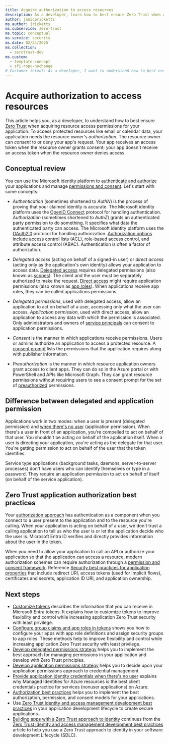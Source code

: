 ```yaml
---
title: Acquire authorization to access resources
description: As a developer, learn how to best ensure Zero Trust when acquiring resource access permissions for your application.
author: janicericketts
ms.author: jricketts
ms.subservice: zero-trust
ms.topic: conceptual
ms.service: security
ms.date: 02/24/2025
ms.collection:
  - zerotrust-dev
ms.custom:
  - template-concept
  - sfi-ropc-nochange
# Customer intent: As a developer, I want to understand how to best ensure Zero Trust when acquiring resource access permissions for my application.
---
```

# Acquire authorization to access resources

This article helps you, as a developer, to understand how to best ensure [Zero Trust](overview.md) when acquiring resource access permissions for your application. To access protected resources like email or calendar data, your application needs the resource owner's *authorization*. The resource owner can *consent* to or deny your app's request. Your app receives an access token when the resource owner grants consent; your app doesn't receive an access token when the resource owner denies access.

## Conceptual review

You can use the Microsoft identity platform to [authenticate and authorize](/entra/identity-platform/authentication-vs-authorization) your applications and manage [permissions and consent](/entra/identity-platform/permissions-consent-overview). Let's start with some concepts:

- *Authentication* (sometimes shortened to *AuthN*) is the process of proving that your claimed identity is accurate. The Microsoft identity platform uses the [OpenID Connect](https://openid.net/connect/) protocol for handling authentication. *Authorization* (sometimes shortened to *AuthZ*) grants an authenticated party permission to do something. It specifies what data the authenticated party can access. The Microsoft identity platform uses the [OAuth2.0](https://oauth.net/2/) protocol for handling authorization. [Authorization options](/entra/identity-platform/authorization-basics) include access control lists (ACL), role-based access control, and attribute access control (ABAC). Authentication is often a factor of authorization.

- *Delegated access* (acting on behalf of a signed-in user) or *direct access* (acting only as the application's own identity) allows your application to access data. [Delegated access](/entra/identity-platform/permissions-consent-overview#delegated-access-access-on-behalf-of-a-user) requires delegated permissions (also known as [scopes](/entra/identity-platform/permissions-consent-overview#scopes-and-permissions)). The client and the user must be separately authorized to make the request. [Direct access](/entra/identity-platform/permissions-consent-overview#direct-access-app-only-access) might require application permissions (also known as [app roles](/entra/identity-platform/howto-add-app-roles-in-apps)). When applications receive app roles, they can be called applications permissions.

- *Delegated permissions*, used with delegated access, allow an application to act on behalf of a user, accessing only what the user can access. *Application permission*, used with direct access, allow an application to access any data with which the permission is associated. Only administrators and owners of [service principals](/entra/identity-platform/how-applications-are-added#what-are-service-principals-and-where-do-they-come-from) can consent to application permissions.

- *Consent* is the manner in which applications receive permissions. Users or admins authorize an application to access a protected resource. A [consent prompt](/entra/identity-platform/application-consent-experience) lists the permissions that the application requires along with publisher information.

- *Preauthorization* is the manner in which resource application owners grant access to client apps. They can do so in the Azure portal or with PowerShell and APIs like Microsoft Graph. They can grant resource permissions without requiring users to see a consent prompt for the set of [preauthorized](/entra/identity-platform/permissions-consent-overview#preauthorization) permissions.

## Difference between delegated and application permission

Applications work in two modes: when a user is present (delegated permission) and [when there's no user](identity-non-user-applications.md) (application permission). When there's a user in front of an application, you're compelled to act on behalf of that user. You shouldn't be acting on behalf of the application itself. When a user is directing your application, you're acting as the delegate for that user. You're getting permission to act on behalf of the user that the token identifies.

Service type applications (background tasks, daemons, server-to-server processes) don't have users who can identify themselves or type in a password. They require an application permission to act on behalf of itself (on behalf of the service application).

## Zero Trust application authorization best practices

Your [authorization approach](/entra/identity-platform/authorization-basics) has authentication as a component when you connect to a user present to the application and to the resource you're calling. When your application is acting on behalf of a user, we don't trust a calling application to tell us who the user is or let the application decide who the user is. Microsoft Entra ID verifies and directly provides information about the user in the token.

When you need to allow your application to call an API or authorize your application so that the application can access a resource, modern authorization schemes can require authorization through a [permission and consent framework](/entra/identity-platform/application-consent-experience). Reference [Security best practices for application properties](/entra/identity-platform/security-best-practices-for-app-registration) that include redirect URI, access tokens (used for implicit flows), certificates and secrets, application ID URI, and application ownership.

## Next steps

- [Customize tokens](zero-trust-token-customization.md) describes the information that you can receive in Microsoft Entra tokens. It explains how to customize tokens to improve flexibility and control while increasing application Zero Trust security with least privilege.
- [Configure group claims and app roles in tokens](configure-tokens-group-claims-app-roles.md) shows you how to configure your apps with app role definitions and assign security groups to app roles. These methods help to improve flexibility and control while increasing application Zero Trust security with least privilege.
- [Develop delegated permissions strategy](developer-strategy-delegated-permission.md) helps you to implement the best approach for managing permissions in your application and develop with Zero Trust principles.
- [Develop application permissions strategy](developer-strategy-application-permissions.md) helps you to decide upon your application permissions approach to credential management.
- [Provide application identity credentials when there's no user](identity-non-user-applications.md) explains why Managed Identities for Azure resources is the best client credentials practice for services (nonuser applications) on Azure.
- [Authorization best practices](developer-strategy-authorization-best-practices.md) helps you to implement the best authorization, permission, and consent models for your applications.
- Use [Zero Trust identity and access management development best practices](identity-iam-development-best-practices.md) in your application development lifecycle to create secure applications.
- [Building apps with a Zero Trust approach to identity](identity.md) continues from the [Zero Trust identity and access management development best practices](identity-iam-development-best-practices.md) article to help you use a Zero Trust approach to identity in your software development Lifecycle (SDLC).
